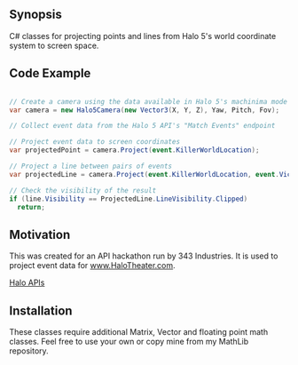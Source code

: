 ## Synopsis

C# classes for projecting points and lines from Halo 5's world coordinate system to screen space.

## Code Example

```C#

// Create a camera using the data available in Halo 5's machinima mode
var camera = new Halo5Camera(new Vector3(X, Y, Z), Yaw, Pitch, Fov);

// Collect event data from the Halo 5 API's "Match Events" endpoint

// Project event data to screen coordinates
var projectedPoint = camera.Project(event.KillerWorldLocation);

// Project a line between pairs of events
var projectedLine = camera.Project(event.KillerWorldLocation, event.VictimWorldLocation);

// Check the visibility of the result
if (line.Visibility == ProjectedLine.LineVisibility.Clipped)
  return;

```
## Motivation

This was created for an API hackathon run by 343 Industries. It is used to project event data for www.HaloTheater.com.

[Halo APIs](developer.haloapi.com)

## Installation

These classes require additional Matrix, Vector and floating point math classes. Feel free to use your own or copy mine from my MathLib repository.
